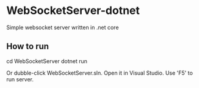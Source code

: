 # WebSocketServer-dotnet

Simple websocket server written in .net core

## How to run

cd WebSocketServer
dotnet run

Or dubble-click WebSocketServer.sln. Open it in Visual Studio. Use 'F5' to run server.